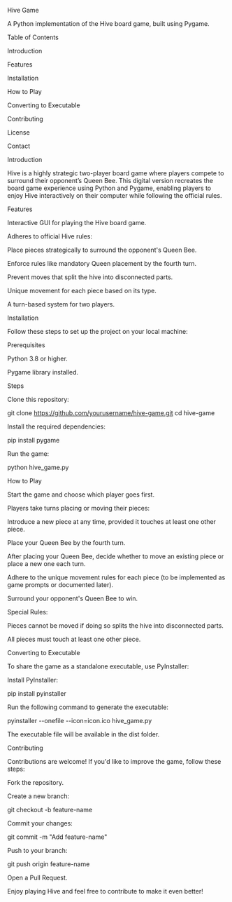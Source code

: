 Hive Game

A Python implementation of the Hive board game, built using Pygame.

Table of Contents

Introduction

Features

Installation

How to Play

Converting to Executable

Contributing

License

Contact

Introduction

Hive is a highly strategic two-player board game where players compete to surround their opponent’s Queen Bee. This digital version recreates the board game experience using Python and Pygame, enabling players to enjoy Hive interactively on their computer while following the official rules.

Features

Interactive GUI for playing the Hive board game.

Adheres to official Hive rules:

Place pieces strategically to surround the opponent's Queen Bee.

Enforce rules like mandatory Queen placement by the fourth turn.

Prevent moves that split the hive into disconnected parts.

Unique movement for each piece based on its type.

A turn-based system for two players.

Installation

Follow these steps to set up the project on your local machine:

Prerequisites

Python 3.8 or higher.

Pygame library installed.

Steps

Clone this repository:

git clone https://github.com/yourusername/hive-game.git
cd hive-game

Install the required dependencies:

pip install pygame

Run the game:

python hive_game.py

How to Play

Start the game and choose which player goes first.

Players take turns placing or moving their pieces:

Introduce a new piece at any time, provided it touches at least one other piece.

Place your Queen Bee by the fourth turn.

After placing your Queen Bee, decide whether to move an existing piece or place a new one each turn.

Adhere to the unique movement rules for each piece (to be implemented as game prompts or documented later).

Surround your opponent's Queen Bee to win.

Special Rules:

Pieces cannot be moved if doing so splits the hive into disconnected parts.

All pieces must touch at least one other piece.

Converting to Executable

To share the game as a standalone executable, use PyInstaller:

Install PyInstaller:

pip install pyinstaller

Run the following command to generate the executable:

pyinstaller --onefile --icon=icon.ico hive_game.py

The executable file will be available in the dist folder.

Contributing

Contributions are welcome! If you'd like to improve the game, follow these steps:

Fork the repository.

Create a new branch:

git checkout -b feature-name

Commit your changes:

git commit -m "Add feature-name"

Push to your branch:

git push origin feature-name

Open a Pull Request.

Enjoy playing Hive and feel free to contribute to make it even better!

